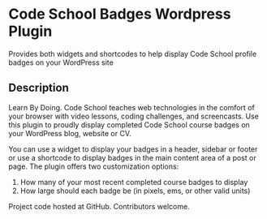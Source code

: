 # Code School Badges Wordpress Plugin

Provides both widgets and shortcodes to help display Code School profile badges on your WordPress site

## Description  
Learn By Doing. Code School teaches web technologies in the comfort of your browser with video lessons, coding challenges, and screencasts. Use this plugin to proudly display completed Code School course badges on your WordPress blog, website or CV. 

You can use a widget to display your badges in a header, sidebar or footer or use a shortcode to display badges in the main content area of a post or page. The plugin offers two customization options:

1. How many of your most recent completed course badges to display
2. How large should each badge be (in pixels, ems, or other valid units)

Project code hosted at GitHub. Contributors welcome.